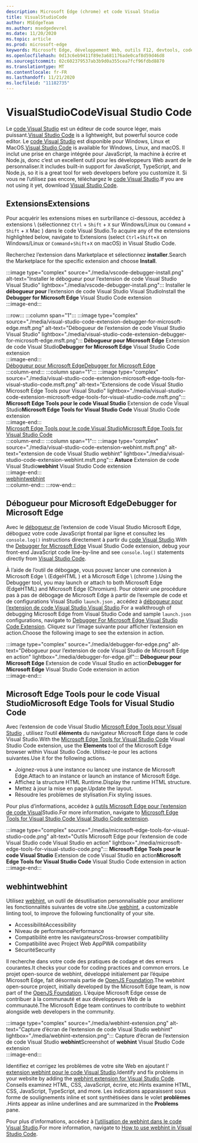 ```yaml
---
description: Microsoft Edge (chrome) et code Visual Studio
title: VisualStudioCode
author: MSEdgeTeam
ms.author: msedgedevrel
ms.date: 11/20/2020
ms.topic: article
ms.prod: microsoft-edge
keywords: Microsoft Edge, développement Web, outils F12, devtools, code vs, code Visual Studio, débogueur, webhint
ms.openlocfilehash: 0d13c6eb9411f89e3a681176ade0caf8d59d46d8
ms.sourcegitcommit: 02c602379537ab3b9d0a355cea7fcf96fdbd8870
ms.translationtype: MT
ms.contentlocale: fr-FR
ms.lasthandoff: 11/21/2020
ms.locfileid: "11182735"
---
```

# <span data-ttu-id="8a09c-104">VisualStudioCode</span><span class="sxs-lookup"><span data-stu-id="8a09c-104">Visual Studio Code</span></span>  

<span data-ttu-id="8a09c-105">Le [code Visual Studio][VisualStudioCodeDocs] est un éditeur de code source léger, mais puissant.</span><span class="sxs-lookup"><span data-stu-id="8a09c-105">[Visual Studio Code][VisualStudioCodeDocs] is a lightweight, but powerful source code editor.</span></span>  <span data-ttu-id="8a09c-106">Le [code Visual Studio][VisualStudioCodeDocs] est disponible pour Windows, Linux et MacOS.</span><span class="sxs-lookup"><span data-stu-id="8a09c-106">[Visual Studio Code][VisualStudioCodeDocs] is available for Windows, Linux, and macOS.</span></span>  <span data-ttu-id="8a09c-107">Il inclut une prise en charge intégrée pour JavaScript, la machine à écrire et Node.js, donc c’est un excellent outil pour les développeurs Web avant de le personnaliser.</span><span class="sxs-lookup"><span data-stu-id="8a09c-107">It includes built-in support for JavaScript, TypeScript, and Node.js, so it is a great tool for web developers before you customize it.</span></span>  <span data-ttu-id="8a09c-108">Si vous ne l’utilisez pas encore, téléchargez le [code Visual Studio][VisualstudioCode].</span><span class="sxs-lookup"><span data-stu-id="8a09c-108">If you are not using it yet, download [Visual Studio Code][VisualstudioCode].</span></span>  

## <span data-ttu-id="8a09c-109">Extensions</span><span class="sxs-lookup"><span data-stu-id="8a09c-109">Extensions</span></span>  

<!--todo: We want to put something like the tiles for extensions Visual Studio Code uses on this page https://code.visualstudio.com/Docs#top-extensions but I don't think this is a markdown page.  I think it's a web page.  I couldn't find anything in https://github.com/Microsoft/vscode-docs that looks like this page. In the meantime, here's what I've come up with: -->  

<span data-ttu-id="8a09c-110">Pour acquérir les extensions mises en surbrillance ci-dessous, accédez à extensions \ (sélectionnez `Ctrl` + `Shift` + `X` sur Windows/Linux ou `Command` + `Shift` + `X` Mac \) dans le code Visual Studio.</span><span class="sxs-lookup"><span data-stu-id="8a09c-110">To acquire any of the extensions highlighted below, navigate to Extensions \(select `Ctrl`+`Shift`+`X` on Windows/Linux or `Command`+`Shift`+`X` on macOS\) in Visual Studio Code.</span></span>  

<span data-ttu-id="8a09c-111">Recherchez l’extension dans Marketplace et sélectionnez **installer**.</span><span class="sxs-lookup"><span data-stu-id="8a09c-111">Search the Marketplace for the specific extension and choose **Install**.</span></span>  

:::image type="complex" source="./media/vscode-debugger-install.png" alt-text="Installer le débogueur pour l’extension de code Visual Studio Visual Studio" lightbox="./media/vscode-debugger-install.png":::
   <span data-ttu-id="8a09c-113">Installer le **débogueur pour** l’extension de code Visual Studio Visual Studio</span><span class="sxs-lookup"><span data-stu-id="8a09c-113">Install the **Debugger for Microsoft Edge** Visual Studio Code extension</span></span>  
:::image-end:::  

:::row:::
   :::column span="1":::
      :::image type="complex" source="./media/visual-studio-code-extension-debugger-for-microsoft-edge.msft.png" alt-text="Débogueur de l’extension de code Visual Studio Visual Studio" lightbox="./media/visual-studio-code-extension-debugger-for-microsoft-edge.msft.png":::
         <span data-ttu-id="8a09c-115">**Débogueur pour Microsoft Edge** Extension de code Visual Studio</span><span class="sxs-lookup"><span data-stu-id="8a09c-115">**Debugger for Microsoft Edge** Visual Studio Code extension</span></span>  
      :::image-end:::  
      [<span data-ttu-id="8a09c-116">Débogueur pour Microsoft Edge</span><span class="sxs-lookup"><span data-stu-id="8a09c-116">Debugger for Microsoft Edge</span></span>](#debugger-for-microsoft-edge)  
   :::column-end:::
   :::column span="1":::
      :::image type="complex" source="./media/visual-studio-code-extension-microsoft-edge-tools-for-visual-studio-code.msft.png" alt-text="Extensions de code Visual Studio Microsoft Edge Tools pour Visual Studio" lightbox="./media/visual-studio-code-extension-microsoft-edge-tools-for-visual-studio-code.msft.png":::
         <span data-ttu-id="8a09c-118">**Microsoft Edge Tools pour le code Visual Studio** Extension de code Visual Studio</span><span class="sxs-lookup"><span data-stu-id="8a09c-118">**Microsoft Edge Tools for Visual Studio Code** Visual Studio Code extension</span></span>  
      :::image-end:::  
      [<span data-ttu-id="8a09c-119">Microsoft Edge Tools pour le code Visual Studio</span><span class="sxs-lookup"><span data-stu-id="8a09c-119">Microsoft Edge Tools for Visual Studio Code</span></span>](#microsoft-edge-tools-for-visual-studio-code)  
   :::column-end:::
   :::column span="1":::
      :::image type="complex" source="./media/visual-studio-code-extension-webhint.msft.png" alt-text="extension de code Visual Studio webhint" lightbox="./media/visual-studio-code-extension-webhint.msft.png":::
         <span data-ttu-id="8a09c-121">**Astuce** Extension de code Visual Studio</span><span class="sxs-lookup"><span data-stu-id="8a09c-121">**webhint** Visual Studio Code extension</span></span>  
      :::image-end:::  
      [<span data-ttu-id="8a09c-122">webhint</span><span class="sxs-lookup"><span data-stu-id="8a09c-122">webhint</span></span>](#webhint)  
   :::column-end:::
:::row-end:::  

## <span data-ttu-id="8a09c-123">Débogueur pour Microsoft Edge</span><span class="sxs-lookup"><span data-stu-id="8a09c-123">Debugger for Microsoft Edge</span></span>  

<span data-ttu-id="8a09c-124">Avec le [débogueur de][VisualstudioMarketplaceDebuggerMicrosoftEdge] l’extension de code Visual Studio Microsoft Edge, déboguez votre code JavaScript frontal par ligne et consultez les `console.log()` instructions directement à partir du [code Visual Studio][VisualstudioCode].</span><span class="sxs-lookup"><span data-stu-id="8a09c-124">With the [Debugger for Microsoft Edge][VisualstudioMarketplaceDebuggerMicrosoftEdge] Visual Studio Code extension, debug your front-end JavaScript code line-by-line and see `console.log()` statements directly from [Visual Studio Code][VisualstudioCode].</span></span>  
      
<span data-ttu-id="8a09c-125">À l’aide de l’outil de débogage, vous pouvez lancer une connexion à Microsoft Edge \ (EdgeHTML \) et à Microsoft Edge \ (chrome \).</span><span class="sxs-lookup"><span data-stu-id="8a09c-125">Using the Debugger tool, you may launch or attach to both Microsoft Edge \(EdgeHTML\) and Microsoft Edge \(Chromium\).</span></span>  <span data-ttu-id="8a09c-126">Pour obtenir une procédure pas à pas de débogage de Microsoft Edge à partir de l’exemple de code et de configurations Visual Studio `launch.json` , accédez à [débogueur pour l’extension de code Visual Studio Visual Studio][VisualStudioCodeDebuggerEdge].</span><span class="sxs-lookup"><span data-stu-id="8a09c-126">For a walkthrough of debugging Microsoft Edge from Visual Studio Code and sample `launch.json` configurations, navigate to [Debugger For Microsoft Edge Visual Studio Code Extension][VisualStudioCodeDebuggerEdge].</span></span>  <span data-ttu-id="8a09c-127">Cliquez sur l’image suivante pour afficher l’extension en action.</span><span class="sxs-lookup"><span data-stu-id="8a09c-127">Choose the following image to see the extension in action.</span></span>  

:::image type="complex" source="./media/debugger-for-edge.png" alt-text="Débogueur pour l’extension de code Visual Studio de Microsoft Edge en action" lightbox="./media/debugger-for-edge.gif":::
   <span data-ttu-id="8a09c-129">**Débogueur pour Microsoft Edge** Extension de code Visual Studio en action</span><span class="sxs-lookup"><span data-stu-id="8a09c-129">**Debugger for Microsoft Edge** Visual Studio Code extension in action</span></span>  
:::image-end:::  

## <span data-ttu-id="8a09c-130">Microsoft Edge Tools pour le code Visual Studio</span><span class="sxs-lookup"><span data-stu-id="8a09c-130">Microsoft Edge Tools for Visual Studio Code</span></span>

<span data-ttu-id="8a09c-131">Avec l’extension de code Visual Studio [Microsoft Edge Tools pour Visual Studio][VisualstudioMarketplaceMicrosoftEdgeToolsVisualStudioCode] , utilisez l’outil **éléments** du navigateur Microsoft Edge dans le code Visual Studio.</span><span class="sxs-lookup"><span data-stu-id="8a09c-131">With the [Microsoft Edge Tools for Visual Studio Code][VisualstudioMarketplaceMicrosoftEdgeToolsVisualStudioCode] Visual Studio Code extension, use the **Elements** tool of the Microsoft Edge browser within Visual Studio Code.</span></span>  <span data-ttu-id="8a09c-132">Utilisez-le pour les actions suivantes.</span><span class="sxs-lookup"><span data-stu-id="8a09c-132">Use it for the following actions.</span></span>  

*   <span data-ttu-id="8a09c-133">Joignez-vous à une instance ou lancez une instance de Microsoft Edge.</span><span class="sxs-lookup"><span data-stu-id="8a09c-133">Attach to an instance or launch an instance of Microsoft Edge.</span></span>  
*   <span data-ttu-id="8a09c-134">Affichez la structure HTML Runtime.</span><span class="sxs-lookup"><span data-stu-id="8a09c-134">Display the runtime HTML structure.</span></span>  
*   <span data-ttu-id="8a09c-135">Mettez à jour la mise en page.</span><span class="sxs-lookup"><span data-stu-id="8a09c-135">Update the layout.</span></span>  
*   <span data-ttu-id="8a09c-136">Résoudre les problèmes de stylisation.</span><span class="sxs-lookup"><span data-stu-id="8a09c-136">Fix styling issues.</span></span>  
    
<span data-ttu-id="8a09c-137">Pour plus d’informations, accédez à [outils Microsoft Edge pour l’extension de code Visual][VisualStudioCodeMicrosoftEdgeDevtoolsExtension]Studio.</span><span class="sxs-lookup"><span data-stu-id="8a09c-137">For more information, navigate to [Microsoft Edge Tools for Visual Studio Code Visual Studio Code extension][VisualStudioCodeMicrosoftEdgeDevtoolsExtension].</span></span>  <!--  Choose the following image to see the extension in action.  -->  
      
:::image type="complex" source="./media/microsoft-edge-tools-for-visual-studio-code.png" alt-text="Outils Microsoft Edge pour l’extension de code Visual Studio code Visual Studio en action" lightbox="./media/microsoft-edge-tools-for-visual-studio-code.png":::
   <span data-ttu-id="8a09c-139">**Microsoft Edge Tools pour le code Visual Studio** Extension de code Visual Studio en action</span><span class="sxs-lookup"><span data-stu-id="8a09c-139">**Microsoft Edge Tools for Visual Studio Code** Visual Studio Code extension in action</span></span>  
:::image-end:::  

## <span data-ttu-id="8a09c-140">webhint</span><span class="sxs-lookup"><span data-stu-id="8a09c-140">webhint</span></span>  
      
<span data-ttu-id="8a09c-141">Utilisez [webhint][WebhintMain], un outil de désutilisation personnalisable pour améliorer les fonctionnalités suivantes de votre site.</span><span class="sxs-lookup"><span data-stu-id="8a09c-141">Use [webhint][WebhintMain], a customizable linting tool, to improve the following functionality of your site.</span></span>  

*   <span data-ttu-id="8a09c-142">Accessibilité</span><span class="sxs-lookup"><span data-stu-id="8a09c-142">Accessibility</span></span>
*   <span data-ttu-id="8a09c-143">Niveau de performance</span><span class="sxs-lookup"><span data-stu-id="8a09c-143">Performance</span></span>
*   <span data-ttu-id="8a09c-144">Compatibilité entre les navigateurs</span><span class="sxs-lookup"><span data-stu-id="8a09c-144">Cross-browser compatibility</span></span>
*   <span data-ttu-id="8a09c-145">Compatibilité avec Project Web App</span><span class="sxs-lookup"><span data-stu-id="8a09c-145">PWA compatibility</span></span>
*   <span data-ttu-id="8a09c-146">Sécurité</span><span class="sxs-lookup"><span data-stu-id="8a09c-146">Security</span></span>

<span data-ttu-id="8a09c-147">Il recherche dans votre code des pratiques de codage et des erreurs courantes.</span><span class="sxs-lookup"><span data-stu-id="8a09c-147">It checks your code for coding practices and common errors.</span></span> <span data-ttu-id="8a09c-148">Le projet open-source de webhint, développé initialement par l’équipe Microsoft Edge, fait désormais partie de [OpenJS Foundation][OpenjsFoundation].</span><span class="sxs-lookup"><span data-stu-id="8a09c-148">The webhint open-source project, initially developed by the Microsoft Edge team, is now part of the [OpenJS Foundation][OpenjsFoundation].</span></span>  <span data-ttu-id="8a09c-149">L’équipe Microsoft Edge cesse de contribuer à la communauté et aux développeurs Web de la communauté.</span><span class="sxs-lookup"><span data-stu-id="8a09c-149">The Microsoft Edge team continues to contribute to webhint alongside web developers in the community.</span></span>  <!--  Choose the following image to see the extension in action.  -->  
      
:::image type="complex" source="./media/webhint-extension.png" alt-text="Capture d’écran de l’extension de code Visual Studio webhint" lightbox="./media/webhint-extension.png":::
   <span data-ttu-id="8a09c-151">Capture d’écran de l’extension de code Visual Studio **webhint**</span><span class="sxs-lookup"><span data-stu-id="8a09c-151">Screenshot of **webhint** Visual Studio Code extension</span></span>  
:::image-end:::  
      
<span data-ttu-id="8a09c-152">Identifiez et corrigez les problèmes de votre site Web en ajoutant l' [extension webhint pour le code Visual Studio][VisualstudioMarketplaceWebhint].</span><span class="sxs-lookup"><span data-stu-id="8a09c-152">Identify and fix problems in your website by adding the [webhint extension for Visual Studio Code][VisualstudioMarketplaceWebhint].</span></span>  <span data-ttu-id="8a09c-153">Conseils examinez HTML, CSS, JavaScript, écrire, etc.</span><span class="sxs-lookup"><span data-stu-id="8a09c-153">Hints examine HTML, CSS, JavaScript, TypeScript, and more.</span></span>  <span data-ttu-id="8a09c-154">Les indications apparaissent sous forme de soulignements inline et sont synthétisées dans le volet **problèmes** .</span><span class="sxs-lookup"><span data-stu-id="8a09c-154">Hints appear as inline underlines and are summarized in the **Problems** pane.</span></span>  
      
<span data-ttu-id="8a09c-155">Pour plus d’informations, accédez à [l’utilisation de webhint dans le code Visual Studio][VisualStudioCodeWebhint].</span><span class="sxs-lookup"><span data-stu-id="8a09c-155">For more information, navigate to [How to use webhint in Visual Studio Code][VisualStudioCodeWebhint].</span></span>  

<!--links -->  

[VisualStudioCodeDebuggerEdge]: ./debugger-for-edge.md "Débogueur de l’extension de code Visual Studio Microsoft Edge | Documents Microsoft"  
[VisualStudioCodeMicrosoftEdgeDevtoolsExtension]: ./microsoft-edge-devtools-extension.md "Extension de code Microsoft Edge DevTools pour Visual Studio | Documents Microsoft"  
[VisualStudioCodeWebhint]: ./webhint.md "Extension de code Visual Studio webhint | Documents Microsoft"  

[VisualstudioCode]: https://code.visualstudio.com "Code Visual Studio"  
[VisualStudioCodeDocs]: https://code.visualstudio.com/Docs "Documentation | Code Visual Studio"   

[VisualstudioMarketplaceDebuggerMicrosoftEdge]: https://marketplace.visualstudio.com/items?itemName=msjsdiag.debugger-for-edge "Débogueur pour Microsoft Edge | Visual Studio Marketplace"  
[VisualstudioMarketplaceMicrosoftEdgeToolsVisualStudioCode]: https://marketplace.visualstudio.com/items?itemName=ms-edgedevtools.vscode-edge-devtools "Microsoft Edge Tools pour le code Visual Studio | Visual Studio Marketplace"  

[VisualstudioMarketplaceWebhint]: https://marketplace.visualstudio.com/items?itemName=webhint.vscode-webhint "webhint | Visual Studio Marketplace"  

[WebhintMain]:  https://webhint.io "Astuce"  
[OpenjsFoundation]:  https://openjsf.org "OpenJS Foundation"  
